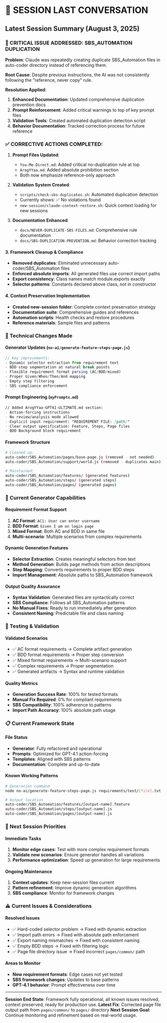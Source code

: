 # 💬 SESSION LAST CONVERSATION

## Latest Session Summary (August 3, 2025)

### 🚨 CRITICAL ISSUE ADDRESSED: SBS_AUTOMATION DUPLICATION

**Problem**: Claude was repeatedly creating duplicate SBS_Automation files in auto-coder directory instead of referencing them.

**Root Cause**: Despite previous instructions, the AI was not consistently following the "reference, never copy" rule.

**Resolution Applied**:
1. **Enhanced Documentation**: Updated comprehensive duplication prevention docs
2. **Prompt Reinforcement**: Added critical warnings to top of key prompt files  
3. **Validation Tools**: Created automated duplication detection script
4. **Behavior Documentation**: Tracked correction process for future reference

### ✅ **CORRECTIVE ACTIONS COMPLETED**:

1. **Prompt Files Updated**:
   - `You-Me-Direct.md`: Added critical no-duplication rule at top
   - `ArogYYaa.md`: Added absolute prohibition section
   - Both now emphasize reference-only approach

2. **Validation System Created**:
   - `scripts/check-sbs-duplicates.sh`: Automated duplication detection
   - Currently shows: ✅ No violations found
   - `new-session/claude-context-restore.sh`: Quick context loading for new sessions

3. **Documentation Enhanced**:
   - `docs/NEVER-DUPLICATE-SBS-FILES.md`: Comprehensive rule documentation
   - `docs/SBS-DUPLICATION-PREVENTION.md`: Behavior correction tracking

#### 3. Framework Cleanup & Compliance
- **Removed duplicates**: Eliminated unnecessary auto-coder/SBS_Automation files
- **Enforced absolute imports**: All generated files use correct import paths
- **Export consistency**: Class names match module.exports exactly
- **Selector patterns**: Constants declared above class, not in constructor

#### 4. Context Preservation Implementation
- **Created new-session folder**: Complete context preservation strategy
- **Documentation suite**: Comprehensive guides and references
- **Automation scripts**: Health checks and restore procedures
- **Reference materials**: Sample files and patterns

### 🔧 Technical Changes Made

#### Generator Updates (`no-ai/generate-feature-steps-page.js`)
```javascript
// Key improvements:
- Dynamic selector extraction from requirement text
- BDD step segmentation at natural break points
- Flexible requirement format parsing (AC/BDD/mixed)
- Proper Given/When/Then/And mapping
- Empty step filtering
- SBS compliance enforcement
```

#### Prompt Engineering (`myPrompts.md`)
```markdown
// Added ArogYYaa-GPT41-ULTIMATE.md section:
- Action-forcing instructions
- No review/analysis mode allowed
- Explicit input requirement: "REQUIREMENT FILE: [path]"
- Clear output specification: Feature, Steps, Page files
- BDD Background block requirement
```

#### Framework Structure
```bash
# Cleaned up:
auto-coder/SBS_Automation/pages/base-page.js (removed - not needed)
auto-coder/SBS_Automation/support/world.js (removed - duplicates main)

# Maintained:
auto-coder/SBS_Automation/features/ (generated features)
auto-coder/SBS_Automation/steps/ (generated steps)
auto-coder/SBS_Automation/pages/ (generated pages)
```

### 🎨 Current Generator Capabilities

#### Requirement Format Support
1. **AC Format**: `AC1: User can enter username`
2. **BDD Format**: `Given I am on login page`
3. **Mixed Format**: Both AC and BDD in same file
4. **Multi-scenario**: Multiple scenarios from complex requirements

#### Dynamic Generation Features
- **Selector Extraction**: Creates meaningful selectors from text
- **Method Generation**: Builds page methods from action descriptions
- **Step Mapping**: Converts requirements to proper BDD steps
- **Import Management**: Absolute paths to SBS_Automation framework

#### Output Quality Assurance
- **Syntax Validation**: Generated files are syntactically correct
- **SBS Compliance**: Follows all SBS_Automation patterns
- **No Manual Fixes**: Ready to run immediately after generation
- **Consistent Naming**: Predictable file and class naming

### 🚀 Testing & Validation

#### Validated Scenarios
- ✅ AC format requirements → Complete artifact generation
- ✅ BDD format requirements → Proper step conversion
- ✅ Mixed format requirements → Multi-scenario support
- ✅ Complex requirements → Proper segmentation
- ✅ Generated artifacts → Syntax and runtime validation

#### Quality Metrics
- **Generation Success Rate**: 100% for tested formats
- **Manual Fix Required**: 0% for compliant requirements
- **SBS Compatibility**: 100% adherence to patterns
- **Import Path Accuracy**: 100% absolute path usage

### 📋 Current Framework State

#### File Status
- **Generator**: Fully refactored and operational
- **Prompts**: Optimized for GPT-4.1 action-forcing
- **Templates**: Aligned with SBS patterns
- **Documentation**: Complete and up-to-date

#### Known Working Patterns
```bash
# Generation command
node no-ai/generate-feature-steps-page.js requirements/text/[file].txt [OutputName]

# Output location
auto-coder/SBS_Automation/features/[output-name].feature
auto-coder/SBS_Automation/steps/[output-name].js
auto-coder/SBS_Automation/pages/[output-name].js
```

### 🎯 Next Session Priorities

#### Immediate Tasks
1. **Monitor edge cases**: Test with more complex requirement formats
2. **Validate new scenarios**: Ensure generator handles all variations
3. **Performance optimization**: Speed up generation for large requirements

#### Ongoing Maintenance
1. **Context updates**: Keep new-session files current
2. **Pattern refinement**: Improve dynamic generation algorithms
3. **SBS compliance**: Monitor for framework changes

### ⚠️ Current Issues & Considerations

#### Resolved Issues
- ✅ Hard-coded selector problem → Fixed with dynamic extraction
- ✅ Import path errors → Fixed with absolute path enforcement
- ✅ Export naming mismatches → Fixed with consistent naming
- ✅ Empty BDD steps → Fixed with filtering logic
- ✅ Page file directory issue → Fixed incorrect `pages/common/` path

#### Areas to Monitor
- **New requirement formats**: Edge cases not yet tested
- **SBS framework changes**: Updates to base patterns
- **GPT-4.1 behavior**: Prompt effectiveness over time

---

**Session End State**: Framework fully operational, all known issues resolved, context preserved, ready for production use.
**Latest Fix**: Corrected page file output path from `pages/common/` to `pages/` directory
**Next Session Goal**: Continue monitoring and refinement based on real-world usage.
